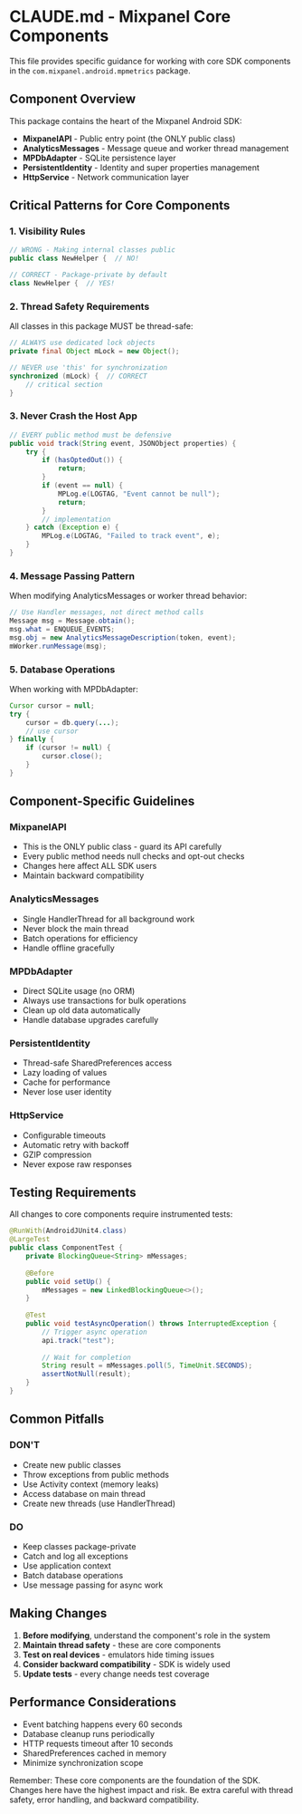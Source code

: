 # CLAUDE.md - Mixpanel Core Components

This file provides specific guidance for working with core SDK components in the `com.mixpanel.android.mpmetrics` package.

## Component Overview

This package contains the heart of the Mixpanel Android SDK:
- **MixpanelAPI** - Public entry point (the ONLY public class)
- **AnalyticsMessages** - Message queue and worker thread management
- **MPDbAdapter** - SQLite persistence layer
- **PersistentIdentity** - Identity and super properties management
- **HttpService** - Network communication layer

## Critical Patterns for Core Components

### 1. Visibility Rules
```java
// WRONG - Making internal classes public
public class NewHelper {  // NO!

// CORRECT - Package-private by default
class NewHelper {  // YES!
```

### 2. Thread Safety Requirements
All classes in this package MUST be thread-safe:
```java
// ALWAYS use dedicated lock objects
private final Object mLock = new Object();

// NEVER use 'this' for synchronization
synchronized (mLock) {  // CORRECT
    // critical section
}
```

### 3. Never Crash the Host App
```java
// EVERY public method must be defensive
public void track(String event, JSONObject properties) {
    try {
        if (hasOptedOut()) {
            return;
        }
        if (event == null) {
            MPLog.e(LOGTAG, "Event cannot be null");
            return;
        }
        // implementation
    } catch (Exception e) {
        MPLog.e(LOGTAG, "Failed to track event", e);
    }
}
```

### 4. Message Passing Pattern
When modifying AnalyticsMessages or worker thread behavior:
```java
// Use Handler messages, not direct method calls
Message msg = Message.obtain();
msg.what = ENQUEUE_EVENTS;
msg.obj = new AnalyticsMessageDescription(token, event);
mWorker.runMessage(msg);
```

### 5. Database Operations
When working with MPDbAdapter:
```java
Cursor cursor = null;
try {
    cursor = db.query(...);
    // use cursor
} finally {
    if (cursor != null) {
        cursor.close();
    }
}
```

## Component-Specific Guidelines

### MixpanelAPI
- This is the ONLY public class - guard its API carefully
- Every public method needs null checks and opt-out checks
- Changes here affect ALL SDK users
- Maintain backward compatibility

### AnalyticsMessages
- Single HandlerThread for all background work
- Never block the main thread
- Batch operations for efficiency
- Handle offline gracefully

### MPDbAdapter
- Direct SQLite usage (no ORM)
- Always use transactions for bulk operations
- Clean up old data automatically
- Handle database upgrades carefully

### PersistentIdentity
- Thread-safe SharedPreferences access
- Lazy loading of values
- Cache for performance
- Never lose user identity

### HttpService
- Configurable timeouts
- Automatic retry with backoff
- GZIP compression
- Never expose raw responses

## Testing Requirements

All changes to core components require instrumented tests:
```java
@RunWith(AndroidJUnit4.class)
@LargeTest
public class ComponentTest {
    private BlockingQueue<String> mMessages;
    
    @Before
    public void setUp() {
        mMessages = new LinkedBlockingQueue<>();
    }
    
    @Test
    public void testAsyncOperation() throws InterruptedException {
        // Trigger async operation
        api.track("test");
        
        // Wait for completion
        String result = mMessages.poll(5, TimeUnit.SECONDS);
        assertNotNull(result);
    }
}
```

## Common Pitfalls

### DON'T
- Create new public classes
- Throw exceptions from public methods
- Use Activity context (memory leaks)
- Access database on main thread
- Create new threads (use HandlerThread)

### DO
- Keep classes package-private
- Catch and log all exceptions
- Use application context
- Batch database operations
- Use message passing for async work

## Making Changes

1. **Before modifying**, understand the component's role in the system
2. **Maintain thread safety** - these are core components
3. **Test on real devices** - emulators hide timing issues
4. **Consider backward compatibility** - SDK is widely used
5. **Update tests** - every change needs test coverage

## Performance Considerations

- Event batching happens every 60 seconds
- Database cleanup runs periodically
- HTTP requests timeout after 10 seconds
- SharedPreferences cached in memory
- Minimize synchronization scope

Remember: These core components are the foundation of the SDK. Changes here have the highest impact and risk. Be extra careful with thread safety, error handling, and backward compatibility.